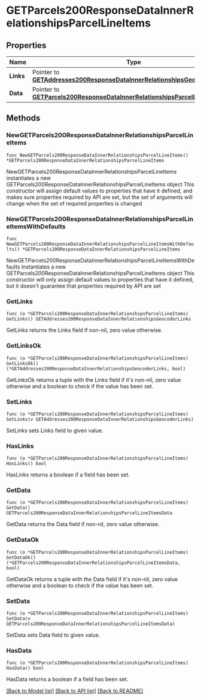 # GETParcels200ResponseDataInnerRelationshipsParcelLineItems

## Properties

Name | Type | Description | Notes
------------ | ------------- | ------------- | -------------
**Links** | Pointer to [**GETAddresses200ResponseDataInnerRelationshipsGeocoderLinks**](GETAddresses200ResponseDataInnerRelationshipsGeocoderLinks.md) |  | [optional] 
**Data** | Pointer to [**GETParcels200ResponseDataInnerRelationshipsParcelLineItemsData**](GETParcels200ResponseDataInnerRelationshipsParcelLineItemsData.md) |  | [optional] 

## Methods

### NewGETParcels200ResponseDataInnerRelationshipsParcelLineItems

`func NewGETParcels200ResponseDataInnerRelationshipsParcelLineItems() *GETParcels200ResponseDataInnerRelationshipsParcelLineItems`

NewGETParcels200ResponseDataInnerRelationshipsParcelLineItems instantiates a new GETParcels200ResponseDataInnerRelationshipsParcelLineItems object
This constructor will assign default values to properties that have it defined,
and makes sure properties required by API are set, but the set of arguments
will change when the set of required properties is changed

### NewGETParcels200ResponseDataInnerRelationshipsParcelLineItemsWithDefaults

`func NewGETParcels200ResponseDataInnerRelationshipsParcelLineItemsWithDefaults() *GETParcels200ResponseDataInnerRelationshipsParcelLineItems`

NewGETParcels200ResponseDataInnerRelationshipsParcelLineItemsWithDefaults instantiates a new GETParcels200ResponseDataInnerRelationshipsParcelLineItems object
This constructor will only assign default values to properties that have it defined,
but it doesn't guarantee that properties required by API are set

### GetLinks

`func (o *GETParcels200ResponseDataInnerRelationshipsParcelLineItems) GetLinks() GETAddresses200ResponseDataInnerRelationshipsGeocoderLinks`

GetLinks returns the Links field if non-nil, zero value otherwise.

### GetLinksOk

`func (o *GETParcels200ResponseDataInnerRelationshipsParcelLineItems) GetLinksOk() (*GETAddresses200ResponseDataInnerRelationshipsGeocoderLinks, bool)`

GetLinksOk returns a tuple with the Links field if it's non-nil, zero value otherwise
and a boolean to check if the value has been set.

### SetLinks

`func (o *GETParcels200ResponseDataInnerRelationshipsParcelLineItems) SetLinks(v GETAddresses200ResponseDataInnerRelationshipsGeocoderLinks)`

SetLinks sets Links field to given value.

### HasLinks

`func (o *GETParcels200ResponseDataInnerRelationshipsParcelLineItems) HasLinks() bool`

HasLinks returns a boolean if a field has been set.

### GetData

`func (o *GETParcels200ResponseDataInnerRelationshipsParcelLineItems) GetData() GETParcels200ResponseDataInnerRelationshipsParcelLineItemsData`

GetData returns the Data field if non-nil, zero value otherwise.

### GetDataOk

`func (o *GETParcels200ResponseDataInnerRelationshipsParcelLineItems) GetDataOk() (*GETParcels200ResponseDataInnerRelationshipsParcelLineItemsData, bool)`

GetDataOk returns a tuple with the Data field if it's non-nil, zero value otherwise
and a boolean to check if the value has been set.

### SetData

`func (o *GETParcels200ResponseDataInnerRelationshipsParcelLineItems) SetData(v GETParcels200ResponseDataInnerRelationshipsParcelLineItemsData)`

SetData sets Data field to given value.

### HasData

`func (o *GETParcels200ResponseDataInnerRelationshipsParcelLineItems) HasData() bool`

HasData returns a boolean if a field has been set.


[[Back to Model list]](../README.md#documentation-for-models) [[Back to API list]](../README.md#documentation-for-api-endpoints) [[Back to README]](../README.md)



